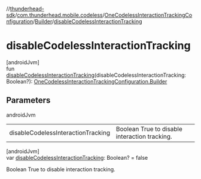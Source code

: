 //[thunderhead-sdk](../../../../index.md)/[com.thunderhead.mobile.codeless](../../index.md)/[OneCodelessInteractionTrackingConfiguration](../index.md)/[Builder](index.md)/[disableCodelessInteractionTracking](disable-codeless-interaction-tracking.md)

# disableCodelessInteractionTracking

[androidJvm]\
fun [disableCodelessInteractionTracking](disable-codeless-interaction-tracking.md)(disableCodelessInteractionTracking: Boolean?): [OneCodelessInteractionTrackingConfiguration.Builder](index.md)

## Parameters

androidJvm

| | |
|---|---|
| disableCodelessInteractionTracking | Boolean True to disable interaction tracking. |

[androidJvm]\
var [disableCodelessInteractionTracking](disable-codeless-interaction-tracking.md): Boolean? = false

Boolean True to disable interaction tracking.
